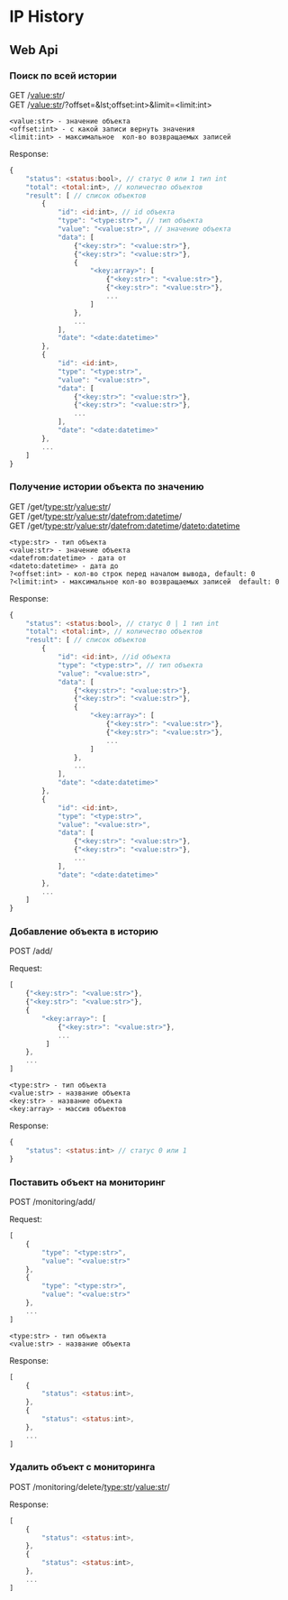 # IP History

## Web Api

### Поиск по всей истории

GET /<value:str>/  
GET /<value:str>/?offset=&lst;offset:int&gt;&limit=&lt;limit:int&gt;

    <value:str> - значение объекта
    <offset:int> - с какой записи вернуть значения
    <limit:int> - максимальное  кол-во возвращаемых записей

Response:
```js
{
    "status": <status:bool>, // статус 0 или 1 тип int
    "total": <total:int>, // количество объектов
    "result": [ // список объектов
        {
            "id": <id:int>, // id объекта
            "type": "<type:str>", // тип объекта
            "value": "<value:str>", // значение объекта
            "data": [
                {"<key:str>": "<value:str>"},
                {"<key:str>": "<value:str>"},
                {
                    "<key:array>": [
                        {"<key:str>": "<value:str>"},
                        {"<key:str>": "<value:str>"},
                        ...
                    ]
                },
                ...
            ],
            "date": "<date:datetime>"
        },
        {
            "id": <id:int>,
            "type": "<type:str>",
            "value": "<value:str>",
            "data": [
                {"<key:str>": "<value:str>"},
                {"<key:str>": "<value:str>"},
                ...
            ],
            "date": "<date:datetime>"
        },
        ...
    ]
}
```

### Получение истории объекта по значению

GET /get/<type:str>/<value:str>/  
GET /get/<type:str>/<value:str>/<datefrom:datetime>/  
GET /get/<type:str>/<value:str>/<datefrom:datetime>/<dateto:datetime>

    <type:str> - тип объекта
    <value:str> - значение объекта
    <datefrom:datetime> - дата от
    <dateto:datetime> - дата до
    ?<offset:int> - кол-во строк перед началом вывода, default: 0
    ?<limit:int> - максимальное кол-во возвращаемых записей  default: 0

Response:
```js
{
    "status": <status:bool>, // статус 0 | 1 тип int
    "total": <total:int>, // количество объектов
    "result": [ // список объектов
        {
            "id": <id:int>, //id объекта
            "type": "<type:str>", // тип объекта
            "value": "<value:str>",
            "data": [
                {"<key:str>": "<value:str>"},
                {"<key:str>": "<value:str>"},
                {
                    "<key:array>": [
                        {"<key:str>": "<value:str>"},
                        {"<key:str>": "<value:str>"},
                        ...
                    ]
                },
                ...
            ],
            "date": "<date:datetime>"
        },
        {
            "id": <id:int>,
            "type": "<type:str>",
            "value": "<value:str>",
            "data": [
                {"<key:str>": "<value:str>"},
                {"<key:str>": "<value:str>"},
                ...
            ],
            "date": "<date:datetime>"
        },
        ...
    ]
}
```

### Добавление объекта в историю

POST /add/

Request:

```js
[
    {"<key:str>": "<value:str>"},
    {"<key:str>": "<value:str>"},
    {
        "<key:array>": [
            {"<key:str>": "<value:str>"},
            ...
         ]
    },
    ...
]

```

    <type:str> - тип объекта
    <value:str> - название объекта
    <key:str> - название объекта
    <key:array> - массив объектов


Response:

```js
{
    "status": <status:int> // статус 0 или 1
}
```

### Поставить объект на мониторинг

POST /monitoring/add/

Request:

```js
[
    {
        "type": "<type:str>",
        "value": "<value:str>"
    },
    {
        "type": "<type:str>",
        "value": "<value:str>"
    },
    ...
]

```

    <type:str> - тип объекта
    <value:str> - название объекта

Response:

```js
[
    {
        "status": <status:int>,
    },
    {
        "status": <status:int>,
    },
    ...
]
```

### Удалить объект с мониторинга

POST /monitoring/delete/<type:str>/<value:str>/


Response:

```js
[
    {
        "status": <status:int>,
    },
    {
        "status": <status:int>,
    },
    ...
]
```